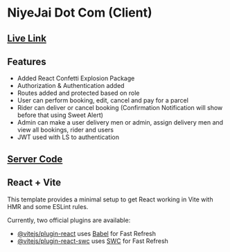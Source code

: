 # NiyeJai Dot Com (Client)

## [Live Link](https://niye-jai.web.app/)

## Features

- Added React Confetti Explosion Package
- Authorization & Authentication added
- Routes added and protected based on role
- User can perform booking, edit, cancel and pay for a parcel
- Rider can deliver or cancel booking (Confirmation Notification will show before that using Sweet Alert)
- Admin can make a user delivery men or admin, assign delivery men and view all bookings, rider and users
- JWT used with LS to authentication

## [Server Code](https://github.com/programming-hero-web-course1/b8a12-server-side-rootnure)

## React + Vite

This template provides a minimal setup to get React working in Vite with HMR and some ESLint rules.

Currently, two official plugins are available:

- [@vitejs/plugin-react](https://github.com/vitejs/vite-plugin-react/blob/main/packages/plugin-react/README.md) uses [Babel](https://babeljs.io/) for Fast Refresh
- [@vitejs/plugin-react-swc](https://github.com/vitejs/vite-plugin-react-swc) uses [SWC](https://swc.rs/) for Fast Refresh
